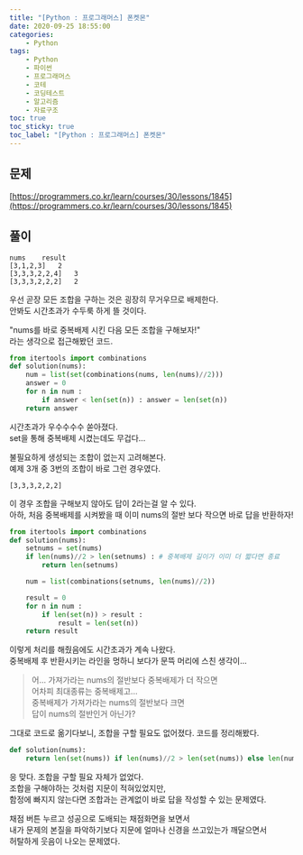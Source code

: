 ```yaml
---
title: "[Python : 프로그래머스] 폰켓몬"
date: 2020-09-25 18:55:00
categories:
    - Python
tags:
    - Python
    - 파이썬
    - 프로그래머스
    - 코테  
    - 코딩테스트
    - 알고리즘
    - 자료구조
toc: true
toc_sticky: true
toc_label: "[Python : 프로그래머스] 폰켓몬"
---
```

## 문제
[https://programmers.co.kr/learn/courses/30/lessons/1845](https://programmers.co.kr/learn/courses/30/lessons/1845)
## 풀이
```
nums	result
[3,1,2,3]	2
[3,3,3,2,2,4]	3
[3,3,3,2,2,2]	2
```
우선 곧장 모든 조합을 구하는 것은 굉장히 무거우므로 배제한다.  
안봐도 시간초과가 수두룩 하게 뜰 것이다.  
  
"nums를 바로 중복배제 시킨 다음 모든 조합을 구해보자!"  
라는 생각으로 접근해봤던 코드.  
```python
from itertools import combinations
def solution(nums):
    num = list(set(combinations(nums, len(nums)//2)))
    answer = 0
    for n in num :
        if answer < len(set(n)) : answer = len(set(n))
    return answer
```
시간초과가 우수수수수 쏟아졌다.  
set을 통해 중복배제 시켰는데도 무겁다...  
  
불필요하게 생성되는 조합이 없는지 고려해본다.  
예제 3개 중 3번의 조합이 바로 그런 경우였다.  
```
[3,3,3,2,2,2]
```
이 경우 조합을 구해보지 않아도 답이 2라는걸 알 수 있다.  
아하, 처음 중복배제를 시켜봤을 때 이미 nums의 절반 보다 작으면 바로 답을 반환하자!  
```python
from itertools import combinations
def solution(nums):
    setnums = set(nums)
    if len(nums)//2 > len(setnums) : # 중복배제 길이가 이미 더 짧다면 종료
        return len(setnums)

    num = list(combinations(setnums, len(nums)//2))

    result = 0
    for n in num :
        if len(set(n)) > result :
            result = len(set(n))
    return result
```
이렇게 처리를 해줬음에도 시간초과가 계속 나왔다.  
중복배제 후 반환시키는 라인을 멍하니 보다가 문뜩 머리에 스친 생각이...  

> 어... 가져가라는 nums의 절반보다 중복배제가 더 작으면  
> 어차피 최대종류는 중복배제고...  
> 중복배제가 가져가라는 nums의 절반보다 크면  
> 답이 nums의 절반인거 아닌가?

그대로 코드로 옮기다보니, 조합을 구할 필요도 없어졌다. 코드를 정리해봤다.
```python
def solution(nums):
    return len(set(nums)) if len(nums)//2 > len(set(nums)) else len(nums)//2
```
응 맞다. 조합을 구할 필요 자체가 없었다.  
조합을 구해야하는 것처럼 지문이 적혀있었지만,  
함정에 빠지지 않는다면 조합과는 관계없이 바로 답을 작성할 수 있는 문제였다.  
  
채점 버튼 누르고 성공으로 도배되는 채점화면을 보면서  
내가 문제의 본질을 파악하기보다 지문에 얼마나 신경을 쓰고있는가 깨달으면서  
허탈하게 웃음이 나오는 문제였다.  